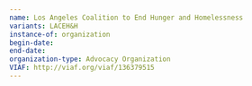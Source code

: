 ```yaml
---
name: Los Angeles Coalition to End Hunger and Homelessness
variants: LACEH&H
instance-of: organization
begin-date: 
end-date: 
organization-type: Advocacy Organization
VIAF: http://viaf.org/viaf/136379515
---
```

